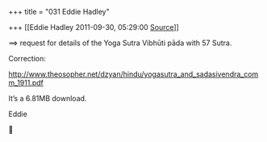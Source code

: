 +++
title = "031 Eddie Hadley"

+++
[[Eddie Hadley	2011-09-30, 05:29:00 [Source](https://groups.google.com/g/samskrita/c/QIlRjvk4plU)]]



==> request for details of the Yoga Sutra Vibhūti pāda with 57 Sutra.



Correction:



<http://www.theosopher.net/dzyan/hindu/yogasutra_and_sadasivendra_comm_1911.pdf>



It’s a 6.81MB download.





Eddie





